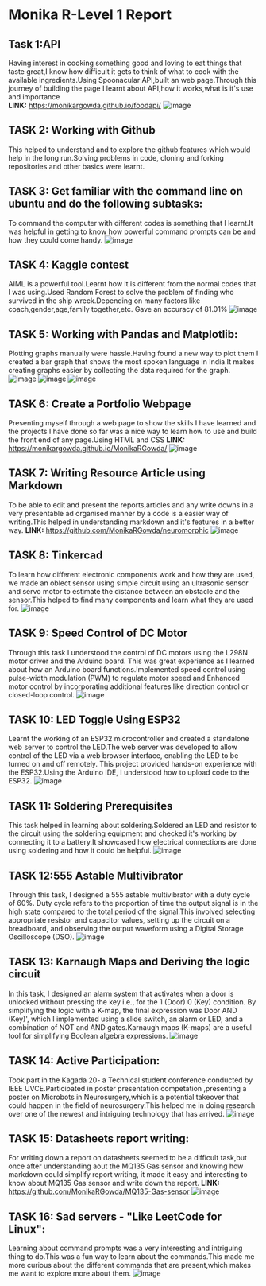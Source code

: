 # Monika R-Level 1 Report 
## Task 1:API
Having interest in cooking something good and loving to eat things that taste great,I know how difficult it gets to think of what to cook with the available ingredients.Using Spoonacular API,built an web page.Through this journey of building the page I learnt about API,how it works,what is it's use and importance  
  __LINK:__ https://monikargowda.github.io/foodapi/ 
![image](https://github.com/user-attachments/assets/99976f85-55bb-4ac6-b4aa-8759eb76f9e7)


## TASK 2: Working with Github
This helped to understand and to explore the github features which would help in the long run.Solving problems in code, cloning and forking repositories and other basics were learnt.

## TASK 3: Get familiar with the command line on ubuntu and do the following subtasks:
To command the computer with different codes is something that I learnt.It was helpful in getting to know how powerful command prompts can be and how they could come handy.
![image](https://github.com/user-attachments/assets/ba422b18-6436-49dc-a3c9-0f54040cadc2)


## TASK 4: Kaggle contest
AIML is a powerful tool.Learnt how it is different from the normal codes that I was using.Used Random Forest to solve the problem of finding who survived in the ship wreck.Depending on many factors like coach,gender,age,family together,etc. Gave an accuracy of 81.01%
![image](https://github.com/user-attachments/assets/d98625a0-3cd0-4b20-be20-580a4fe4b438)


## TASK 5: Working with Pandas and Matplotlib:
Plotting graphs manually were hassle.Having found a new way to plot them I created a bar graph that shows the most spoken language in India.It makes creating graphs easier by collecting the data required for the graph.
![image](https://github.com/user-attachments/assets/8a43fbdc-69c0-4f00-b793-ce3efa80a30c)
![image](https://github.com/user-attachments/assets/22302afa-7757-4474-979e-f14ed19f489c)
![image](https://github.com/user-attachments/assets/064ea409-5c21-4e88-be95-5100a9cd82b3)


## TASK 6: Create a Portfolio Webpage
Presenting myself through a web page to show the skills I have learned and the projects I have done so far was a nice way to learn how to use and build the front end of any page.Using HTML and CSS 
  __LINK:__ https://monikargowda.github.io/MonikaRGowda/
![image](https://github.com/user-attachments/assets/e7f5790d-4527-4dc3-af46-64f122c06521)


## TASK 7: Writing Resource Article using Markdown
To be able to edit and present the reports,articles and any write downs in a very presentable ad organised manner by a code is a easier way of writing.This helped in understanding markdown and it's features in a better way.
  __LINK:__ https://github.com/MonikaRGowda/neuromorphic
![image](https://github.com/user-attachments/assets/14bde8e1-95cb-4d63-bae6-7dea911e5e18)


## TASK 8: Tinkercad
To learn how different electronic components work and how they are used, we made an oblect sensor using  simple circuit using an ultrasonic sensor and servo motor to estimate the distance between an obstacle and the sensor.This helped to find many components and learn what they are used for.
![image](https://github.com/user-attachments/assets/08943421-4454-437d-9601-111b16f357a8)


## TASK 9: Speed Control of DC Motor
Through this task I understood the control of DC motors using the L298N motor driver and the Arduino board. This was great experience as I learned about how an Arduino board functions.Implemented speed control using pulse-width modulation (PWM) to regulate motor speed and Enhanced motor control by incorporating additional features like direction control or closed-loop control.
![image](https://github.com/user-attachments/assets/2d3204ad-4c87-422c-9173-cba86cf018bf)

## TASK 10: LED Toggle Using ESP32
Learnt the working of an ESP32 microcontroller and created a standalone web server to control the LED.The web server was developed to allow control of the LED via a web browser interface, enabling the LED to be turned on and off remotely. This project provided hands-on experience with the ESP32.Using the Arduino IDE, I understood how to upload code to the ESP32. 
![image](https://github.com/user-attachments/assets/83b5f3ac-74b6-41e1-bd90-d717fce3dd27)

## TASK 11: Soldering Prerequisites
This task helped in learning about soldering.Soldered an LED and resistor to the circuit using the soldering equipment and checked it's working by connecting it to a battery.It showcased how electrical connections are done using soldering and how it could be helpful.
![image](https://github.com/user-attachments/assets/2123b870-6860-4dd6-86c0-caedde8042ed)


## TASK 12:555 Astable Multivibrator
Through this task, I designed a 555 astable multivibrator with a duty cycle of 60%. Duty cycle refers to the proportion of time the output signal is in the high state compared to the total period of the signal.This involved selecting appropriate resistor and capacitor values, setting up the circuit on a breadboard, and observing the output waveform using a Digital Storage Oscilloscope (DSO).
![image](https://github.com/user-attachments/assets/7ee65046-b81e-4ed0-bc10-80a1fa6cd62f)


## TASK 13: Karnaugh Maps and Deriving the logic circuit
In this task, I designed an alarm system that activates when a door is unlocked without pressing the key i.e., for the 1 (Door) 0 (Key) condition. By simplifying the logic with a K-map, the final expression was Door AND (Key)', which I implemented using a slide switch, an alarm or LED, and a combination of NOT and AND gates.Karnaugh maps (K-maps) are a useful tool for simplifying Boolean algebra expressions.
![image](https://github.com/user-attachments/assets/6be4ef08-e37b-4c76-a3d0-24216070d439)


## TASK 14: Active Participation:
Took part in the Kagada 20- a Technical student conference conducted by IEEE UVCE.Participated in poster presentation competation ,presenting a poster on Microbots in Neurosurgery,which is a potential takeover that could happen in the field of neurosurgery.This helped me in doing research over one of the newest and intriguing technology that has arrived.
![image](https://github.com/user-attachments/assets/9b66d371-954c-4715-a83b-a81498d9558f)


## TASK 15: Datasheets report writing:
For writing down a report on datasheets seemed to be a difficult task,but once after understanding aout the MQ135 Gas sensor and knowing how markdown could simplify report writing, it made it easy and interesting to know about MQ135 Gas sensor and write down the report.
   __LINK:__ https://github.com/MonikaRGowda/MQ135-Gas-sensor
![image](https://github.com/user-attachments/assets/268ae9d8-6583-42a7-bc50-68c4105677e3)


## TASK 16: Sad servers - "Like LeetCode for Linux":
Learning about command prompts was a very interesting and intriguing thing to do.This was a fun way to learn about the commands.This made me more curious about the different commands that are present,which makes me want to explore more about them.
![image](https://github.com/user-attachments/assets/0b117fa5-f764-43db-adcf-ed9157d564a0)
